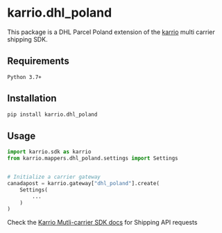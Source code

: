 # karrio.dhl_poland

This package is a DHL Parcel Poland extension of the [karrio](https://pypi.org/project/karrio) multi carrier shipping SDK.

## Requirements

`Python 3.7+`

## Installation

```bash
pip install karrio.dhl_poland
```

## Usage

```python
import karrio.sdk as karrio
from karrio.mappers.dhl_poland.settings import Settings


# Initialize a carrier gateway
canadapost = karrio.gateway["dhl_poland"].create(
    Settings(
        ...
    )
)
```

Check the [Karrio Mutli-carrier SDK docs](https://docs.karrio.io) for Shipping API requests
